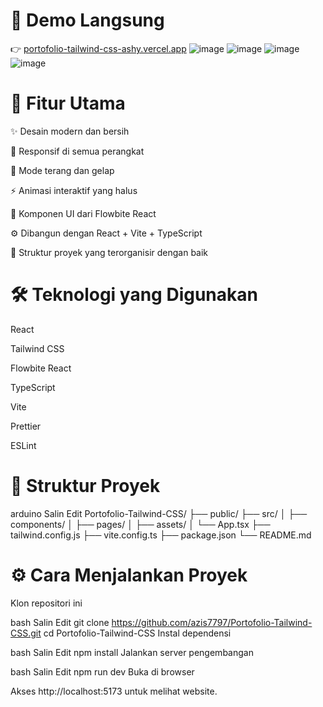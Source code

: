 # 🔗 Demo Langsung
👉 [ portofolio-tailwind-css-ashy.vercel.app](https://portofolio-tailwind-css-ashy.vercel.app/)
![image](https://github.com/user-attachments/assets/57988e3c-5113-4a56-a79d-10c1731d9336)
![image](https://github.com/user-attachments/assets/7008b870-df36-44d1-af39-a9700e7db796)
![image](https://github.com/user-attachments/assets/882eac6b-4c9a-481b-b921-468a78f7a899)
![image](https://github.com/user-attachments/assets/d0934b7a-2e5f-4acb-a829-cf73afa77d6b)

# 🚀 Fitur Utama
✨ Desain modern dan bersih

📱 Responsif di semua perangkat

🌙 Mode terang dan gelap

⚡ Animasi interaktif yang halus

🧩 Komponen UI dari Flowbite React

⚙️ Dibangun dengan React + Vite + TypeScript

📁 Struktur proyek yang terorganisir dengan baik

# 🛠️ Teknologi yang Digunakan
React

Tailwind CSS

Flowbite React

TypeScript

Vite

Prettier

ESLint

# 📂 Struktur Proyek
arduino
Salin
Edit
Portofolio-Tailwind-CSS/
├── public/
├── src/
│   ├── components/
│   ├── pages/
│   ├── assets/
│   └── App.tsx
├── tailwind.config.js
├── vite.config.ts
├── package.json
└── README.md
# ⚙️ Cara Menjalankan Proyek
Klon repositori ini

bash
Salin
Edit
git clone https://github.com/azis7797/Portofolio-Tailwind-CSS.git
cd Portofolio-Tailwind-CSS
Instal dependensi

bash
Salin
Edit
npm install
Jalankan server pengembangan

bash
Salin
Edit
npm run dev
Buka di browser

Akses http://localhost:5173 untuk melihat website.
